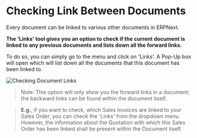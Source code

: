 <!-- add-breadcrumbs -->
# Checking Link Between Documents

Every document can be linked to various other documents in ERPNext.

**The 'Links' tool gives you an option to check if the current document is linked to any previous documents and lists down all the forward links.**

To do so, you can simply go to the menu and click on 'Links'. A Pop-Up box will open which will list down all the documents that this document has been linked to.

![Checking Document Links](/docs/v13/assets/img/using-erpnext/using-document-links-1.gif)

> Note: This option will only show you the forward links in a document; the backward links can be found within the document itself.

> **E.g.**, if you want to check, which Sales Invoices are linked to your Sales Order, you can check the 'Links' from the dropdown menu. However, the information about the Quotation with which this Sales Order has been linked shall be present within the Document itself.


<!-- markdown -->